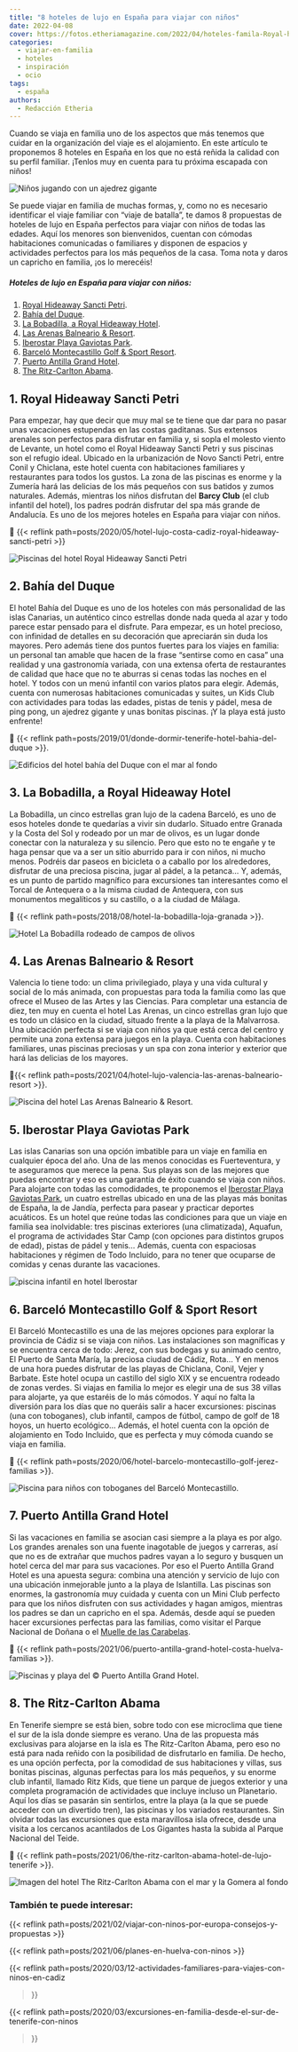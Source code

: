 ```yaml
---
title: "8 hoteles de lujo en España para viajar con niños"
date: 2022-04-08
cover: https://fotos.etheriamagazine.com/2022/04/hoteles-famila-Royal-hideaway-sancti-petri-piscinas.jpg
categories: 
  - viajar-en-familia
  - hoteles
  - inspiración
  - ocio
tags: 
  - españa
authors: 
  - Redacción Etheria
---
```


Cuando se viaja en familia uno de los aspectos que más tenemos que cuidar en la organización del viaje es el alojamiento. En este artículo te proponemos 8 hoteles en España en los que no está reñida la calidad con su perfil familiar. ¡Tenlos muy en cuenta para tu próxima escapada con niños!

![Niños jugando con un ajedrez gigante](https://fotos.etheriamagazine.com/2022/04/hotel-bahia-del-duque-ninos.jpg "Ajedrez gigante del hotel © Bahía del Duque, en el sur de Tenerife.")

Se puede viajar en familia de muchas formas, y, como no es necesario identificar el 
viaje familiar con “viaje de batalla”, te damos 8 propuestas de hoteles de lujo en 
España perfectos para viajar con niños de todas las edades. Aquí los menores son 
bienvenidos, cuentan con cómodas habitaciones comunicadas o familiares y disponen de 
espacios y actividades perfectos para los más pequeños de la casa. Toma nota y daros un 
capricho en familia, ¡os lo merecéis! 

##### Hoteles de lujo en España para viajar con niños:

1. [Royal Hideaway Sancti Petri](#sancti-petri).
2. [Bahía del Duque](#bahia-duque).
3. [La Bobadilla, a Royal Hideaway Hotel](#Bobadilla).
4. [Las Arenas Balneario & Resort](#Arenas).
5. [Iberostar Playa Gaviotas Park](#Iberostar-fuerteventura).
6. [Barceló Montecastillo Golf & Sport Resort](#Montecastillo).
7. [Puerto Antilla Grand Hotel](#Puerto-Antilla).
8. [The Ritz-Carlton Abama](#Abama).

## 1\. Royal Hideaway Sancti Petri

Para empezar, hay que decir que muy mal se te tiene que dar para no pasar unas 
vacaciones estupendas en las costas gaditanas. Sus extensos arenales son perfectos para 
disfrutar en familia y, si sopla el molesto viento de Levante, un hotel como el Royal 
Hideaway Sancti Petri y sus piscinas son el refugio ideal. Ubicado en la urbanización de 
Novo Sancti Petri, entre Conil y Chiclana, este hotel cuenta con habitaciones familiares 
y restaurantes para todos los gustos. La zona de las piscinas es enorme y la Zumería 
hará las delicias de los más pequeños con sus batidos y zumos naturales. Además, 
mientras los niños disfrutan del **Barcy Club** (el club infantil del hotel), los padres 
podrán disfrutar del spa más grande de Andalucía. Es uno de los mejores hoteles en 
España para viajar con niños. 

📍 {{< reflink path=posts/2020/05/hotel-lujo-costa-cadiz-royal-hideaway-sancti-petri >}} 

![Piscinas del hotel Royal Hideaway Sancti Petri](https://fotos.etheriamagazine.com/2022/04/hoteles-famila-Royal-hideaway-sancti-petri-piscinas.jpg "Piscinas del © Royal Hideaway Sancti Petri.")

## 2\. Bahía del Duque

El hotel Bahía del Duque es uno de los hoteles con más personalidad de las islas 
Canarias, un auténtico cinco estrellas donde nada queda al azar y todo parece estar 
pensado para el disfrute. Para empezar, es un hotel precioso, con infinidad de detalles 
en su decoración que apreciarán sin duda los mayores. Pero además tiene dos puntos 
fuertes para los viajes en familia: un personal tan amable que hacen de la frase 
“sentirse como en casa” una realidad y una gastronomía variada, con una extensa oferta 
de restaurantes de calidad que hace que no te aburras si cenas todas las noches en el 
hotel. Y todos con un menú infantil con varios platos para elegir. Además, cuenta con 
numerosas habitaciones comunicadas y suites, un Kids Club con actividades para todas las 
edades, pistas de tenis y pádel, mesa de ping pong, un ajedrez gigante y unas bonitas 
piscinas. ¡Y la playa está justo enfrente! 

📍 {{< reflink path=posts/2019/01/donde-dormir-tenerife-hotel-bahia-del-duque >}}. 

![Edificios del hotel bahía del Duque con el mar al fondo](https://fotos.etheriamagazine.com/2022/04/Hoteles-familia-Bahia-del-Duque-general.jpg "Hotel © Bahía del Duque.")

## 3\. La Bobadilla, a Royal Hideaway Hotel

La Bobadilla, un cinco estrellas gran lujo de la cadena Barceló, es uno de esos hoteles 
donde te quedarías a vivir sin dudarlo. Situado entre Granada y la Costa del Sol y 
rodeado por un mar de olivos, es un lugar donde conectar con la naturaleza y su 
silencio. Pero que esto no te engañe y te haga pensar que va a ser un sitio aburrido 
para ir con niños, ni mucho menos. Podréis dar paseos en bicicleta o a caballo por los 
alrededores, disfrutar de una preciosa piscina, jugar al pádel, a la petanca… Y, además, 
es un punto de partido magnífico para excursiones tan interesantes como el Torcal de 
Antequera o a la misma ciudad de Antequera, con sus monumentos megalíticos y su 
castillo, o a la ciudad de Málaga. 

📍 {{< reflink path=posts/2018/08/hotel-la-bobadilla-loja-granada >}}. 

![Hotel La Bobadilla rodeado de campos de olivos](https://fotos.etheriamagazine.com/2022/04/hotel-familia-La-Bobadilla-panoramica.jpg "La Bobadilla, a Royal Hideaway Hotel. © Barceló Group.")

## 4\. Las Arenas Balneario & Resort

Valencia lo tiene todo: un clima privilegiado, playa y una vida cultural y social de lo 
más animada, con propuestas para toda la familia como las que ofrece el Museo de las 
Artes y las Ciencias. Para completar una estancia de diez, ten muy en cuenta el hotel 
Las Arenas, un cinco estrellas gran lujo que es todo un clásico en la ciudad, situado 
frente a la playa de la Malvarrosa. Una ubicación perfecta si se viaja con niños ya que 
está cerca del centro y permite una zona extensa para juegos en la playa. Cuenta con 
habitaciones familiares, unas piscinas preciosas y un spa con zona interior y exterior 
que hará las delicias de los mayores. 

📍{{< reflink path=posts/2021/04/hotel-lujo-valencia-las-arenas-balneario-resort >}}. 

![Piscina del hotel Las Arenas Balneario & Resort.](https://fotos.etheriamagazine.com/2022/04/hotel-familia-las-arenas-piscina.jpg "Piscina del hotel Las Arenas Balneario & Resort. © Hoteles Santos.")

## 5\. Iberostar Playa Gaviotas Park

Las islas Canarias son una opción imbatible para un viaje en familia en cualquier época 
del año. Una de las menos conocidas es Fuerteventura, y te aseguramos que merece la 
pena. Sus playas son de las mejores que puedas encontrar y eso es una garantía de éxito 
cuando se viaja con niños. Para alojarte con todas las comodidades, te proponemos el 
[Iberostar Playa Gaviotas 
Park](https://www.iberostar.com/es/hoteles/fuerteventura/iberostar-playa-gaviotas-park/), 
un cuatro estrellas ubicado en una de las playas más bonitas de España, la de Jandía, 
perfecta para pasear y practicar deportes acuáticos. Es un hotel que reúne todas las 
condiciones para que un viaje en familia sea inolvidable: tres piscinas exteriores (una 
climatizada), Aquafun, el programa de actividades Star Camp (con opciones para distintos 
grupos de edad), pistas de pádel y tenis… Además, cuenta con espaciosas habitaciones y 
régimen de Todo Incluido, para no tener que ocuparse de comidas y cenas durante las 
vacaciones. 

![piscina infantil en hotel Iberostar](https://fotos.etheriamagazine.com/2022/04/iberostar-fuerteventura-piscina-ninos.jpg "Piscina infantil en el Iberostar Playa Gaviotas Park, en Fuerteventura. © Iberostar Group")

## 6\. Barceló Montecastillo Golf & Sport Resort

El Barceló Montecastillo es una de las mejores opciones para explorar la provincia de 
Cádiz si se viaja con niños. Las instalaciones son magníficas y se encuentra cerca de 
todo: Jerez, con sus bodegas y su animado centro, El Puerto de Santa María, la preciosa 
ciudad de Cádiz, Rota… Y en menos de una hora puedes disfrutar de las playas de 
Chiclana, Conil, Vejer y Barbate. Este hotel ocupa un castillo del siglo XIX y se 
encuentra rodeado de zonas verdes. Si viajas en familia lo mejor es elegir una de sus 38 
villas para alojarte, ya que estaréis de lo más cómodos. Y aquí no falta la diversión 
para los días que no queráis salir a hacer excursiones: piscinas (una con toboganes), 
club infantil, campos de fútbol, campo de golf de 18 hoyos, un huerto ecológico… Además, 
el hotel cuenta con la opción de alojamiento en Todo Incluido, que es perfecta y muy 
cómoda cuando se viaja en familia. 

📍 {{< reflink path=posts/2020/06/hotel-barcelo-montecastillo-golf-jerez-familias >}}. 

![Piscina para niños con toboganes  del Barceló Montecastillo.](https://fotos.etheriamagazine.com/2022/04/hoteles-famila-Barcelo-Montecastillo-piscina-ninos.jpg "Piscina para niños del Barceló Montecastillo Golf & Sports Resort. © Barceló Group.")

## 7\. Puerto Antilla Grand Hotel

Si las vacaciones en familia se asocian casi siempre a la playa es por algo. Los grandes 
arenales son una fuente inagotable de juegos y carreras, así que no es de extrañar que 
muchos padres vayan a lo seguro y busquen un hotel cerca del mar para sus vacaciones. 
Por eso el Puerto Antilla Grand Hotel es una apuesta segura: combina una atención y 
servicio de lujo con una ubicación inmejorable junto a la playa de Islantilla. Las 
piscinas son enormes, la gastronomía muy cuidada y cuenta con un Mini Club perfecto para 
que los niños disfruten con sus actividades y hagan amigos, mientras los padres se dan 
un capricho en el spa. Además, desde aquí se pueden hacer excursiones perfectas para las 
familias, como visitar el Parque Nacional de Doñana o el [Muelle de las 
Carabelas](https://www.juntadeandalucia.es/cultura/agendaculturaldeandalucia/evento/muelle-de-las-carabelas). 

📍 {{< reflink path=posts/2021/06/puerto-antilla-grand-hotel-costa-huelva-familias >}}. 

![Piscinas y playa del © Puerto Antilla Grand Hotel.](https://fotos.etheriamagazine.com/2022/04/hoteles-familia-puerto-antilla-grand-hotel.jpg "Piscinas y playa del © Puerto Antilla Grand Hotel.")

## 8\. The Ritz-Carlton Abama

En Tenerife siempre se está bien, sobre todo con ese microclima que tiene el sur de la 
isla donde siempre es verano. Una de las propuesta más exclusivas para alojarse en la 
isla es The Ritz-Carlton Abama, pero eso no está para nada reñido con la posibilidad de 
disfrutarlo en familia. De hecho, es una opción perfecta, por la comodidad de sus 
habitaciones y villas, sus bonitas piscinas, algunas perfectas para los más pequeños, y 
su enorme club infantil, llamado Ritz Kids, que tiene un parque de juegos exterior y una 
completa programación de actividades que incluye incluso un Planetario. Aquí los días se 
pasarán sin sentirlos, entre la playa (a la que se puede acceder con un divertido tren), 
las piscinas y los variados restaurantes. Sin olvidar todas las excursiones que esta 
maravillosa isla ofrece, desde una visita a los cercanos acantilados de Los Gigantes 
hasta la subida al Parque Nacional del Teide. 

📍 {{< reflink path=posts/2021/06/the-ritz-carlton-abama-hotel-de-lujo-tenerife >}}. 

![Imagen del hotel The Ritz-Carlton Abama con el mar y la Gomera al fondo](https://fotos.etheriamagazine.com/2022/04/hotel-familia-abama-vistas.jpg "Imagen del hotel © The Ritz-Carlton Abama con el mar y la Gomera al fondo.")

### También te puede interesar:

{{< reflink path=posts/2021/02/viajar-con-ninos-por-europa-consejos-y-propuestas >}} 

{{< reflink path=posts/2021/06/planes-en-huelva-con-ninos >}} 

{{< reflink path=posts/2020/03/12-actividades-familiares-para-viajes-con-ninos-en-cadiz 
>}} 

{{< reflink path=posts/2020/03/excursiones-en-familia-desde-el-sur-de-tenerife-con-ninos 
>}}
